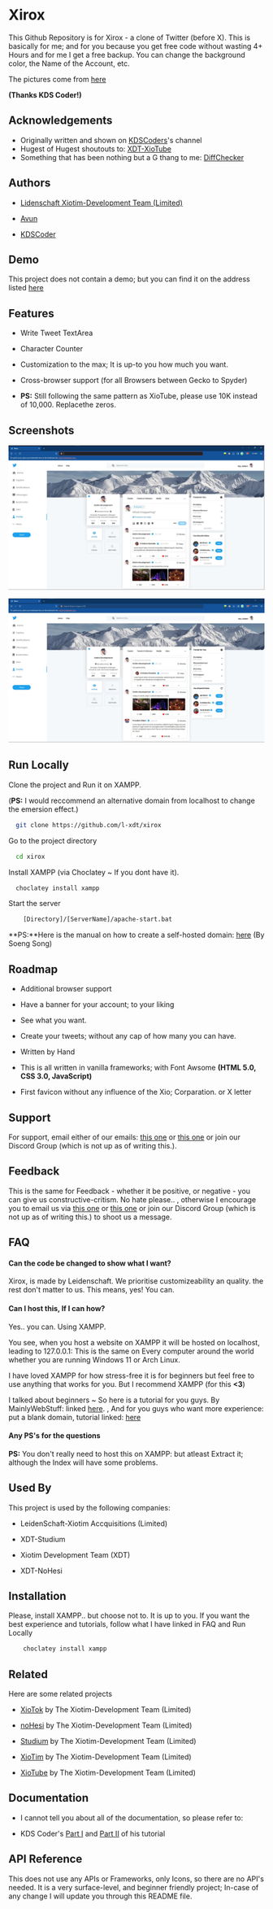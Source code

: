 # Xirox

This Github Repository is for Xirox - a clone of Twitter (before X). This is basically for me; and for you because you get free code without wasting 4+ Hours and for me I get a free backup. You can change the background color, the Name of the Account, etc.

The pictures come from [here](https://kdscoder.com/welcome/video_source_code/K_eV7MhujeE)

**(Thanks KDS Coder!)**

## Acknowledgements

- Originally written and shown on [KDSCoders](https://www.youtube.com/channel/UCzrG46-uiv5VG0_wa5zOjvA)'s channel
- Hugest of Hugest shoutouts to: [XDT-XioTube](https://github.com/l-xdt/xiotube)
- Something that has been nothing but a G thang to me: [DiffChecker](https://www.diffchecker.com)

## Authors

- [Lidenschaft Xiotim-Development Team (Limited)](https://www.github.com/l-xdt)

- [Avun](https://github.com/avun-ai)

- [KDSCoder](https://www.youtube.com/channel/UCzrG46-uiv5VG0_wa5zOjvA)

## Demo

This project does not contain a demo; but you can find it on the address listed [here](https://l-xdt.github.io/xirox/)

## Features

- Write Tweet TextArea

- Character Counter

- Customization to the max; It is up-to you how much you want.

- Cross-browser support (for all Browsers between Gecko to Spyder)

- **PS:** Still following the same pattern as XioTube, please use 10K instead of 10,000. Replacethe zeros.

## Screenshots

![Screenshot 1](Screenshots/Screenshot_1.jpg)

![Screenshot 2](Screenshots/Screenshot_2.jpg)

## Run Locally

Clone the project and Run it on XAMPP.

(**PS:** I would reccommend an alternative domain from localhost to change the emersion effect.)

```bash
  git clone https://github.com/l-xdt/xirox
```

Go to the project directory

```bash
  cd xirox
```

Install XAMPP (via Choclatey ~ If you dont have it).

```bash
  choclatey install xampp
```

Start the server

```bash
    [Directory]/[ServerName]/apache-start.bat
```

**PS:**Here is the manual on how to create a self-hosted domain: [here](https://www.youtube.com/watch?v=_eQGAJVtRCs) (By Soeng Song)

## Roadmap

- Additional browser support

- Have a banner for your account; to your liking

- See what you want.

- Create your tweets; without any cap of how many you can have.

- Written by Hand

- This is all written in vanilla frameworks; with Font Awsome **(HTML 5.0, CSS 3.0, JavaScript)**

- First favicon without any influence of the Xio; Corparation. or X letter

## Support

For support, email either of our emails: [this one](mailto:trowesigames@gmail.com) or [this one](mailto:leidenschaft.tech@hotmail.com) or join our Discord Group (which is not up as of writing this.).

## Feedback

This is the same for Feedback - whether it be positive, or negative - you can give us constructive-critism. No hate please.. , otherwise I encourage you to email us via [this one](mailto:trowesigames@gmail.com) or [this one](mailto:leidenschaft.tech@hotmail.com) or join our Discord Group (which is not up as of writing this.) to shoot us a message.

## FAQ

#### Can the code be changed to show what I want?

Xirox, is made by Leidenschaft. We prioritise customizeability an quality. the rest don't matter to us. This means, yes! You can.

#### Can I host this, If  I can how?

Yes.. you can. Using XAMPP.

You see, when you host a website on XAMPP it will be hosted on localhost, leading to 127.0.0.1: This is the same on Every computer around the world whether you are running Windows 11 or Arch Linux.

I have loved XAMPP for how stress-free it is for beginners but feel free to use anything that works for you. But I recommend XAMPP (for this **<3**)

I talked about beginners ~ So here is a tutorial for you guys. By MainlyWebStuff: linked [here](https://www.youtube.com/watch?v=LzucEZh4_no). , And for you guys who want more experience: put a blank domain, tutorial linked: [here](https://www.youtube.com/watch?v=_eQGAJVtRCs)

#### Any PS's for the questions

**PS:** You don't really need to host this on XAMPP: but atleast Extract it; although the Index will have some problems.

## Used By

This project is used by the following companies:

- LeidenSchaft-Xiotim Accquisitions (Limited)

- XDT-Studium

- Xiotim Development Team (XDT)

- XDT-NoHesi

## Installation

Please, install XAMPP.. but choose not to. It is up to you. If you want the best experience and tutorials, follow what I have linked in FAQ and Run Locally

```bash
    choclatey install xampp
```

## Related

Here are some related projects

- [XioTok](https://github.com/l-xdt/xiotok) by The Xiotim-Development Team (Limited)

- [noHesi](https://github.com/l-xdt/no-hesi) by The Xiotim-Development Team (Limited)

- [Studium](https://github.com/l-xdt/studium) by The Xiotim-Development Team (Limited)

- [XioTim](https://github.com/l-xdt/xiotim) by The Xiotim-Development Team (Limited)

- [XioTube](https://github.com/l-xdt/xiotube) by The Xiotim-Development Team (Limited)

## Documentation

- I cannot tell you about all of the documentation, so please refer to:

- KDS Coder's [Part I](https://www.youtube.com/watch?v=-UJ0tNrL3JY) and [Part II](https://www.youtube.com/watch?v=K_eV7MhujeE) of his tutorial

## API Reference

This does not use any APIs or Frameworks, only Icons, so there are no API's needed. It is a very surface-level, and beginner friendly project; In-case of any change I will update you through this README file.
